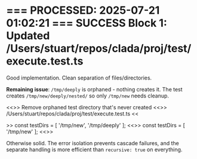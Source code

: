 === PROCESSED: 2025-07-21 01:02:21 ===
SUCCESS Block 1: Updated /Users/stuart/repos/clada/proj/test/execute.test.ts
===

Good implementation. Clean separation of files/directories.

**Remaining issue**: `/tmp/deeply` is orphaned - nothing creates it. The test creates `/tmp/new/deeply/nested/` so only `/tmp/new` needs cleanup.

<<<EXPLANATION>>>
Remove orphaned test directory that's never created
<<<FILE>>>
/Users/stuart/repos/clada/proj/test/execute.test.ts
<<<SEARCH>>>
const testDirs = [
  '/tmp/new',
  '/tmp/deeply'
];
<<<REPLACE>>>
const testDirs = [
  '/tmp/new'
];
<<<END>>>

Otherwise solid. The error isolation prevents cascade failures, and the separate handling is more efficient than `recursive: true` on everything.